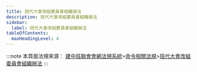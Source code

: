 ```yaml
---
title: 班代大會改組委員會組織辦法
description: 班代大會改組委員會組織辦法
sidebar:
  label: 班代大會改組委員會組織辦法
tableOfContents:
  maxHeadingLevel: 4
---
```


:::note
本頁面法規來源：
[建中班聯會會網法規系統](https://ckhssc.wordpress.com/%e6%b3%95%e8%a6%8f%e7%b3%bb%e7%b5%b1/)\>[命令相關法規](https://ckhssc.wordpress.com/%e6%b3%95%e8%a6%8f%e5%91%bd%e4%bb%a4/)\>[班代大會改組委員會組織辦法](https://drive.google.com/file/d/1RqJvXNSmEL8WmvHZi9Vo2cpaJJ1Tog8K/view)
:::